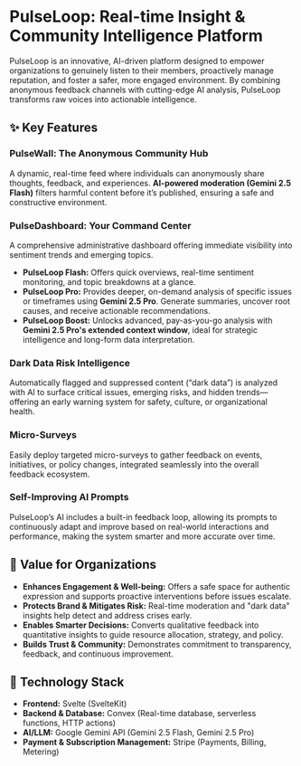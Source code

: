 # PulseLoop: Real-time Insight & Community Intelligence Platform

PulseLoop is an innovative, AI-driven platform designed to empower organizations to genuinely listen to their members, proactively manage reputation, and foster a safer, more engaged environment. By combining anonymous feedback channels with cutting-edge AI analysis, PulseLoop transforms raw voices into actionable intelligence.

## ✨ **Key Features**

### **PulseWall: The Anonymous Community Hub**

A dynamic, real-time feed where individuals can anonymously share thoughts, feedback, and experiences. **AI-powered moderation (Gemini 2.5 Flash)** filters harmful content before it’s published, ensuring a safe and constructive environment.

### **PulseDashboard: Your Command Center**

A comprehensive administrative dashboard offering immediate visibility into sentiment trends and emerging topics.

* **PulseLoop Flash:** Offers quick overviews, real-time sentiment monitoring, and topic breakdowns at a glance.
* **PulseLoop Pro:** Provides deeper, on-demand analysis of specific issues or timeframes using **Gemini 2.5 Pro**. Generate summaries, uncover root causes, and receive actionable recommendations.
* **PulseLoop Boost:** Unlocks advanced, pay-as-you-go analysis with **Gemini 2.5 Pro's extended context window**, ideal for strategic intelligence and long-form data interpretation.

### **Dark Data Risk Intelligence**

Automatically flagged and suppressed content (“dark data”) is analyzed with AI to surface critical issues, emerging risks, and hidden trends—offering an early warning system for safety, culture, or organizational health.

### **Micro-Surveys**

Easily deploy targeted micro-surveys to gather feedback on events, initiatives, or policy changes, integrated seamlessly into the overall feedback ecosystem.

### **Self-Improving AI Prompts**

PulseLoop’s AI includes a built-in feedback loop, allowing its prompts to continuously adapt and improve based on real-world interactions and performance, making the system smarter and more accurate over time.

## 🎯 **Value for Organizations**

* **Enhances Engagement & Well-being:** Offers a safe space for authentic expression and supports proactive interventions before issues escalate.
* **Protects Brand & Mitigates Risk:** Real-time moderation and "dark data" insights help detect and address crises early.
* **Enables Smarter Decisions:** Converts qualitative feedback into quantitative insights to guide resource allocation, strategy, and policy.
* **Builds Trust & Community:** Demonstrates commitment to transparency, feedback, and continuous improvement.

## 🚀 **Technology Stack**

* **Frontend:** Svelte (SvelteKit)
* **Backend & Database:** Convex (Real-time database, serverless functions, HTTP actions)
* **AI/LLM:** Google Gemini API (Gemini 2.5 Flash, Gemini 2.5 Pro)
* **Payment & Subscription Management:** Stripe (Payments, Billing, Metering)
